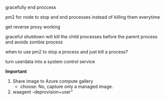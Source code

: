 gracefully end proccess 



pm2 for node to stop and end processes instead of killing them everytime

get reverse proxy working


graceful shutdown will kill the child processes before the parent process and avoids zombie process 

when to use pm2 to stop a process and just kill a process?


turn userdata into a system control service



**Important**
1. Share image to Azure compute gallery
    - choose: No, capture only a managed image.
2. waagent -deprovision+user"